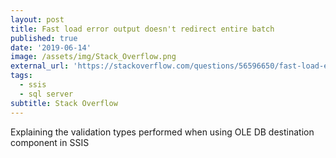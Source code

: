 ```yaml
---
layout: post
title: Fast load error output doesn't redirect entire batch
published: true
date: '2019-06-14'
image: /assets/img/Stack_Overflow.png
external_url: 'https://stackoverflow.com/questions/56596650/fast-load-error-output-doesnt-redirect-entire-batch/56599883#56599883'
tags:
  - ssis
  - sql server
subtitle: Stack Overflow
---
```

Explaining the validation types performed when using OLE DB destination component in SSIS
